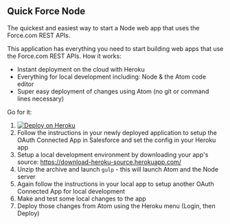 Quick Force Node
----------------

The quickest and easiest way to start a Node web app that uses the Force.com REST APIs.

This application has everything you need to start building web apps that use the Force.com REST APIs.  How it works:
* Instant deployment on the cloud with Heroku
* Everything for local development including: Node & the Atom code editor
* Super easy deployment of changes using Atom (no git or command lines necessary)

Go for it:
1. [![Deploy on Heroku](https://www.herokucdn.com/deploy/button.svg)](https://heroku.com/deploy)
2. Follow the instructions in your newly deployed application to setup the OAuth Connected App in Salesforce and set the config in your Heroku app
3. Setup a local development environment by downloading your app's source: https://download-heroku-source.herokuapp.com/
4. Unzip the archive and launch `gulp` - this will launch Atom and the Node server
5. Again follow the instructions in your local app to setup another OAuth Connected App for local development
6. Make and test some local changes to the app
7. Deploy those changes from Atom using the Heroku menu (Login, then Deploy)
